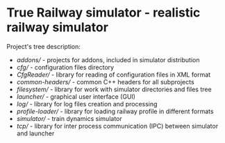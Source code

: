 # True Railway simulator - realistic railway simulator

Project's tree description:

* *addons/* - projects for addons, included in simulator distribution
* *cfg/* - configuration files directory
* *CfgReader/* - library for reading of configuration files in XML format
* *common-headers/* - common C++ headers for all subprojects
* *filesystem/* - library for work with simulator directories and files tree
* *launcher/* - graphical user interface (GUI)
* *log/* - library for log files creation and processing
* *profile-loader/* - library for loading railway profile in different formats
* *simulator/* - train dynamics simulator
* *tcp/* - library for inter process communication  (IPC) between simulator and launcher

